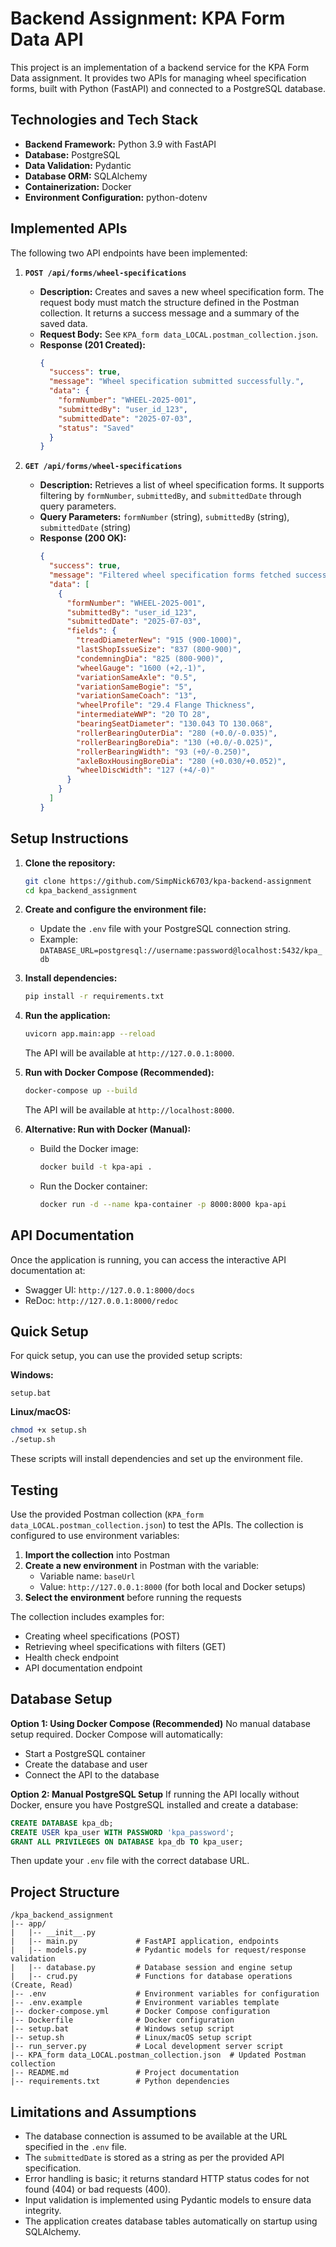 # Backend Assignment: KPA Form Data API

This project is an implementation of a backend service for the KPA Form Data assignment. It provides two APIs for managing wheel specification forms, built with Python (FastAPI) and connected to a PostgreSQL database.

## Technologies and Tech Stack

- **Backend Framework:** Python 3.9 with FastAPI
- **Database:** PostgreSQL
- **Data Validation:** Pydantic
- **Database ORM:** SQLAlchemy
- **Containerization:** Docker
- **Environment Configuration:** python-dotenv

## Implemented APIs

The following two API endpoints have been implemented:

1. **`POST /api/forms/wheel-specifications`**
   - **Description:** Creates and saves a new wheel specification form. The request body must match the structure defined in the Postman collection. It returns a success message and a summary of the saved data.
   - **Request Body:** See `KPA_form data_LOCAL.postman_collection.json`.
   - **Response (201 Created):**
     ```json
     {
       "success": true,
       "message": "Wheel specification submitted successfully.",
       "data": {
         "formNumber": "WHEEL-2025-001",
         "submittedBy": "user_id_123",
         "submittedDate": "2025-07-03",
         "status": "Saved"
       }
     }
     ```

2. **`GET /api/forms/wheel-specifications`**
   - **Description:** Retrieves a list of wheel specification forms. It supports filtering by `formNumber`, `submittedBy`, and `submittedDate` through query parameters.
   - **Query Parameters:** `formNumber` (string), `submittedBy` (string), `submittedDate` (string)
   - **Response (200 OK):**
     ```json
     {
       "success": true,
       "message": "Filtered wheel specification forms fetched successfully.",
       "data": [
         {
           "formNumber": "WHEEL-2025-001",
           "submittedBy": "user_id_123",
           "submittedDate": "2025-07-03",
           "fields": {
             "treadDiameterNew": "915 (900-1000)",
             "lastShopIssueSize": "837 (800-900)",
             "condemningDia": "825 (800-900)",
             "wheelGauge": "1600 (+2,-1)",
             "variationSameAxle": "0.5",
             "variationSameBogie": "5",
             "variationSameCoach": "13",
             "wheelProfile": "29.4 Flange Thickness",
             "intermediateWWP": "20 TO 28",
             "bearingSeatDiameter": "130.043 TO 130.068",
             "rollerBearingOuterDia": "280 (+0.0/-0.035)",
             "rollerBearingBoreDia": "130 (+0.0/-0.025)",
             "rollerBearingWidth": "93 (+0/-0.250)",
             "axleBoxHousingBoreDia": "280 (+0.030/+0.052)",
             "wheelDiscWidth": "127 (+4/-0)"
           }
         }
       ]
     }
     ```

## Setup Instructions

1. **Clone the repository:**
   ```bash
   git clone https://github.com/SimpNick6703/kpa-backend-assignment
   cd kpa_backend_assignment
   ```

2. **Create and configure the environment file:**
   - Update the `.env` file with your PostgreSQL connection string.
   - Example: `DATABASE_URL=postgresql://username:password@localhost:5432/kpa_db`

3. **Install dependencies:**
   ```bash
   pip install -r requirements.txt
   ```

4. **Run the application:**
   ```bash
   uvicorn app.main:app --reload
   ```
   The API will be available at `http://127.0.0.1:8000`.

5. **Run with Docker Compose (Recommended):**
   ```bash
   docker-compose up --build
   ```
   The API will be available at `http://localhost:8000`.

6. **Alternative: Run with Docker (Manual):**
   - Build the Docker image:
     ```bash
     docker build -t kpa-api .
     ```
   - Run the Docker container:
     ```bash
     docker run -d --name kpa-container -p 8000:8000 kpa-api
     ```

## API Documentation

Once the application is running, you can access the interactive API documentation at:
- Swagger UI: `http://127.0.0.1:8000/docs`
- ReDoc: `http://127.0.0.1:8000/redoc`

## Quick Setup

For quick setup, you can use the provided setup scripts:

**Windows:**
```batch
setup.bat
```

**Linux/macOS:**
```bash
chmod +x setup.sh
./setup.sh
```

These scripts will install dependencies and set up the environment file.

## Testing

Use the provided Postman collection (`KPA_form data_LOCAL.postman_collection.json`) to test the APIs. The collection is configured to use environment variables:

1. **Import the collection** into Postman
2. **Create a new environment** in Postman with the variable:
   - Variable name: `baseUrl`
   - Value: `http://127.0.0.1:8000` (for both local and Docker setups)
3. **Select the environment** before running the requests

The collection includes examples for:
- Creating wheel specifications (POST)
- Retrieving wheel specifications with filters (GET)
- Health check endpoint
- API documentation endpoint

## Database Setup

**Option 1: Using Docker Compose (Recommended)**
No manual database setup required. Docker Compose will automatically:
- Start a PostgreSQL container
- Create the database and user
- Connect the API to the database

**Option 2: Manual PostgreSQL Setup**
If running the API locally without Docker, ensure you have PostgreSQL installed and create a database:

```sql
CREATE DATABASE kpa_db;
CREATE USER kpa_user WITH PASSWORD 'kpa_password';
GRANT ALL PRIVILEGES ON DATABASE kpa_db TO kpa_user;
```

Then update your `.env` file with the correct database URL.

## Project Structure

```
/kpa_backend_assignment
|-- app/
|   |-- __init__.py
|   |-- main.py             # FastAPI application, endpoints
|   |-- models.py           # Pydantic models for request/response validation
|   |-- database.py         # Database session and engine setup
|   |-- crud.py             # Functions for database operations (Create, Read)
|-- .env                    # Environment variables for configuration
|-- .env.example            # Environment variables template
|-- docker-compose.yml      # Docker Compose configuration
|-- Dockerfile              # Docker configuration
|-- setup.bat               # Windows setup script
|-- setup.sh                # Linux/macOS setup script
|-- run_server.py           # Local development server script
|-- KPA_form data_LOCAL.postman_collection.json  # Updated Postman collection
|-- README.md               # Project documentation
|-- requirements.txt        # Python dependencies
```

## Limitations and Assumptions

- The database connection is assumed to be available at the URL specified in the `.env` file.
- The `submittedDate` is stored as a string as per the provided API specification.
- Error handling is basic; it returns standard HTTP status codes for not found (404) or bad requests (400).
- Input validation is implemented using Pydantic models to ensure data integrity.
- The application creates database tables automatically on startup using SQLAlchemy.
